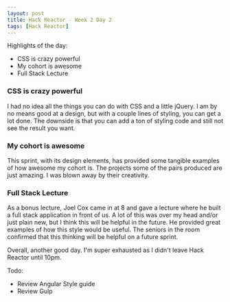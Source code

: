 ```yaml
---
layout: post
title: Hack Reactor - Week 2 Day 2
tags: [Hack Reactor]
---
```


Highlights of the day:

* CSS is crazy powerful
* My cohort is awesome
* Full Stack Lecture

### CSS is crazy powerful

I had no idea all the things you can do with CSS and a little jQuery.  I am by no means good at a design, but with a couple lines of styling, you can get a lot done.  The downside is that you can add a ton of styling code and still not see the result you want.

<!--more-->

### My cohort is awesome

This sprint, with its design elements, has provided some tangible examples of how awesome my cohort is.  The projects some of the pairs produced are just amazing.  I was blown away by their creativity.  

### Full Stack Lecture

As a bonus lecture, Joel Cox came in at 8 and gave a lecture where he built a full stack application in front of us.  A lot of this was over my head and/or just plain new, but I think this will be helpful in the future.  He provided great examples of how this style would be useful.  The seniors in the room confirmed that this thinking will be helpful on a future sprint.  

Overall, another good day.  I'm super exhausted as I didn't leave Hack Reactor until 10pm.  

Todo:

* Review Angular Style guide
* Review Gulp